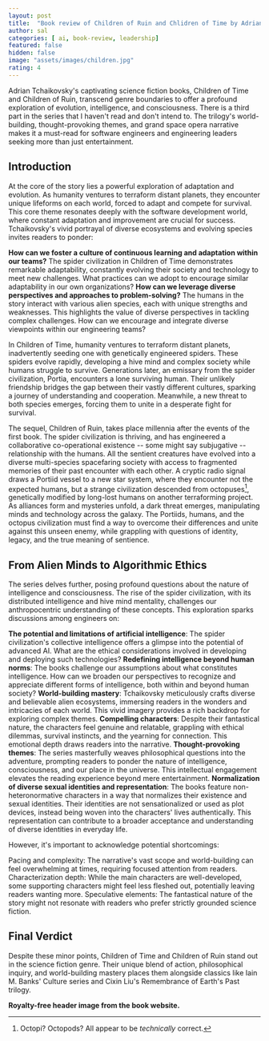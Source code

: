 ```yaml
---
layout: post
title:  "Book review of Children of Ruin and Chlidren of Time by Adrian Tchaikovsky"
author: sal
categories: [ ai, book-review, leadership]
featured: false
hidden: false
image: "assets/images/children.jpg"
rating: 4
---
```


Adrian Tchaikovsky's captivating science fiction books, Children of Time and Children of Ruin, transcend genre boundaries to offer a profound exploration of evolution, intelligence, and consciousness. There is a third part in the series that I haven't read and don't intend to. The trilogy's  world-building, thought-provoking themes, and grand space opera narrative makes it a must-read for software engineers and engineering leaders seeking more than just entertainment.

## Introduction

At the core of the story lies a powerful exploration of adaptation and evolution. As humanity ventures to terraform distant planets, they encounter unique lifeforms on each world, forced to adapt and compete for survival. This core theme resonates deeply with the software development world, where constant adaptation and improvement are crucial for success. Tchaikovsky's vivid portrayal of diverse ecosystems and evolving species invites readers to ponder:

__How can we foster a culture of continuous learning and adaptation within our teams?__ The spider civilization in Children of Time demonstrates remarkable adaptability, constantly evolving their society and technology to meet new challenges. What practices can we adopt to encourage similar adaptability in our own organizations?
__How can we leverage diverse perspectives and approaches to problem-solving?__ The humans in the story interact with various alien species, each with unique strengths and weaknesses. This highlights the value of diverse perspectives in tackling complex challenges. How can we encourage and integrate diverse viewpoints within our engineering teams?

In Children of Time, humanity ventures to terraform distant planets, inadvertently seeding one with genetically engineered spiders. These spiders evolve rapidly, developing a hive mind and complex society while humans struggle to survive. Generations later, an emissary from the spider civilization, Portia, encounters a lone surviving human. Their unlikely friendship bridges the gap between their vastly different cultures, sparking a journey of understanding and cooperation. Meanwhile, a new threat to both species emerges, forcing them to unite in a desperate fight for survival.

The sequel, Children of Ruin, takes place millennia after the events of the first book. The spider civilization is thriving, and has engineered a collaborative co-operational existence -- some might say subjugative -- relationship with the humans. All the sentient creatures have evolved into a diverse multi-species spacefaring society with access to fragmented memories of their past encounter with each other. A cryptic radio signal draws a Portiid vessel to a new star system, where they encounter not the expected humans, but a strange civilization descended from octopuses[^1], genetically modified by long-lost humans on another terraforming project. As alliances form and mysteries unfold, a dark threat emerges, manipulating minds and technology across the galaxy. The Portiids, humans, and the octopus civilization must find a way to overcome their differences and unite against this unseen enemy, while grappling with questions of identity, legacy, and the true meaning of sentience.

[^1]: Octopi? Octopods? All appear to be _technically_ correct.

## From Alien Minds to Algorithmic Ethics

The series delves further, posing profound questions about the nature of intelligence and consciousness. The rise of the spider civilization, with its distributed intelligence and hive mind mentality, challenges our anthropocentric understanding of these concepts. This exploration sparks discussions among engineers on:

__The potential and limitations of artificial intelligence__: The spider civilization's collective intelligence offers a glimpse into the potential of advanced AI. What are the ethical considerations involved in developing and deploying such technologies?
__Redefining intelligence beyond human norms__: The books challenge our assumptions about what constitutes intelligence. How can we broaden our perspectives to recognize and appreciate different forms of intelligence, both within and beyond human society?
__World-building mastery__: Tchaikovsky meticulously crafts diverse and believable alien ecosystems, immersing readers in the wonders and intricacies of each world. This vivid imagery provides a rich backdrop for exploring complex themes.
__Compelling characters__: Despite their fantastical nature, the characters feel genuine and relatable, grappling with ethical dilemmas, survival instincts, and the yearning for connection. This emotional depth draws readers into the narrative.
__Thought-provoking themes__: The series masterfully weaves philosophical questions into the adventure, prompting readers to ponder the nature of intelligence, consciousness, and our place in the universe. This intellectual engagement elevates the reading experience beyond mere entertainment.
__Normalization of diverse sexual identities and representation__: The books feature non-heteronormative characters in a way that normalizes their existence and sexual identities. Their identities are not sensationalized or used as plot devices, instead being woven into the characters' lives authentically. This representation can contribute to a broader acceptance and understanding of diverse identities in everyday life.

However, it's important to acknowledge potential shortcomings:

Pacing and complexity: The narrative's vast scope and world-building can feel overwhelming at times, requiring focused attention from readers.
Characterization depth: While the main characters are well-developed, some supporting characters might feel less fleshed out, potentially leaving readers wanting more.
Speculative elements: The fantastical nature of the story might not resonate with readers who prefer strictly grounded science fiction.

## Final Verdict

Despite these minor points, Children of Time and Children of Ruin stand out in the science fiction genre. Their unique blend of action, philosophical inquiry, and world-building mastery places them alongside classics like Iain M. Banks' Culture series and Cixin Liu's Remembrance of Earth's Past trilogy.


__Royalty-free header image from the book website.__